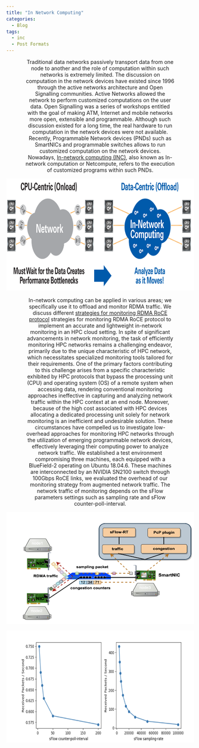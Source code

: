 ```yaml
---
title: "In Network Computing"
categories:
  - Blog
tags:
  - inc
  - Post Formats
---
```


<p align="center" style="font-size: 14px; width: 80%; margin: auto;">  
Traditional data networks passively transport data from one node to another and the role of computation within such networks is extremely limited. The discussion on computation in the network devices have existed since 1996 through the active networks architecture and Open Signalling communities. Active Networks allowed the network to perform customized computations on the user data. Open Signalling was a series of workshops entitled with the goal of making ATM, Internet and mobile networks more open, extensible and programmable. Although such discussion existed for a long time, the real hardware to run computation in the network devices were not available. Recently, Programmable Network devices (PNDs) such as SmartNICs and programmable switches allows to run customized computation on the network devices. Nowadays, <a href="https://www.sigarch.org/in-network-computing-draft/">In-network computing (INC)</a>, also known as In-network computation or Netcompute, refers to the execution of customized programs within such PNDs. 
</p>

<p align="center">
  <img src="/assets/images/inc.png" alt="In-network computing"  width="600" height="300" />
</p>

<p align="center" style="font-size: 14px; width: 80%; margin: auto;">  
In-network computing can be applied in various areas; we specifically use it to offload and monitor RDMA traffic. We discuss different  <a href="https://link.springer.com/chapter/10.1007/978-3-031-57942-4_35">strategies for monitoring RDMA RoCE protocol</a> strategies for monitoring RDMA RoCE protocol to implement an accurate and lightweight in-network monitoring in an HPC cloud setting.
In spite of significant advancements in network monitoring, the task of efficiently monitoring HPC networks remains a challenging endeavor, primarily due to the unique characteristic of HPC network, which necessitates specialized monitoring tools tailored for their requirements. One of the primary factors contributing to this challenge arises from a specific characteristic exhibited by HPC protocols that bypass the processing unit (CPU) and operating system (OS) of a remote system when accessing data, rendering conventional monitoring approaches ineffective in capturing and analyzing network traffic within the HPC context at an end node. Moreover, because of the high cost associated with HPC devices allocating a dedicated processing unit solely for network monitoring is an inefficient and undesirable solution.
These circumstances have compelled us to investigate low-overhead approaches for monitoring HPC networks through the utilization of emerging programmable network devices, effectively leveraging their computing power to analyze network traffic. We established a test environment compromising three machines, each equipped with a BlueField-2 operating on Ubuntu 18.04.6. These machines are interconnected by an NVIDIA SN2100 switch through 100Gbps RoCE links, we evaluated the overhead of our monitoring strategy from augmented network traffic. The network traffic of monitoring depends on the sFlow parameters settings such as sampling rate and sFlow counter-poll-interval. 
</p>

<p align="center">
  <img src="/assets/images/incmonitor.png" alt="In-network computing"  width="600" height="300" />
</p>

<p align="center">
  <img src="/assets/images/monitorresult.png" alt="In-network computing"  width="600" height="300" />
</p>


